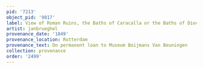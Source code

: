 ```yaml
---
pid: '7213'
object_pid: '9817'
label: View of Roman Ruins, the Baths of Caracalla or the Baths of Diocletian in Rome
artist: janbrueghel
provenance_date: '1849'
provenance_location: Rotterdam
provenance_text: On permanent loan to Museum Boijmans Van Beuningen
collection: provenance
order: '2499'
---
```

